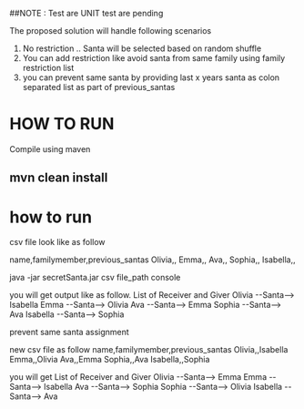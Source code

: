 ##NOTE : Test are UNIT test are pending 

The proposed solution will handle following scenarios 

1) No restriction .. Santa will be selected based on random shuffle 
2) You can add restriction like avoid santa from same family using family restriction list
3) you can prevent same santa by providing last x years santa as colon separated list as part of previous_santas

# HOW TO RUN
Compile using maven 

## mvn clean install 

# how to run 
csv file look like as follow

name,familymember,previous_santas
Olivia,,
Emma,,
Ava,,
Sophia,,
Isabella,,

java -jar secretSanta.jar csv file_path console

you will get output like as follow.
List of Receiver and Giver
Olivia --Santa--> Isabella
Emma --Santa--> Olivia
Ava --Santa--> Emma
Sophia --Santa--> Ava
Isabella --Santa--> Sophia


prevent same santa assignment 

new csv file as follow 
name,familymember,previous_santas
Olivia,,Isabella
Emma,,Olivia
Ava,,Emma
Sophia,,Ava
Isabella,,Sophia


you will get 
List of Receiver and Giver
Olivia --Santa--> Emma
Emma --Santa--> Isabella
Ava --Santa--> Sophia
Sophia --Santa--> Olivia
Isabella --Santa--> Ava